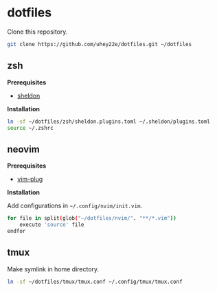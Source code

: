 # dotfiles

Clone this repository.

```sh
git clone https://github.com/uhey22e/dotfiles.git ~/dotfiles
```

## zsh

**Prerequisites**

- [sheldon](https://github.com/rossmacarthur/sheldon)

**Installation**

```sh
ln -sf ~/dotfiles/zsh/sheldon.plugins.toml ~/.sheldon/plugins.toml
source ~/.zshrc
```

## neovim

**Prerequisites**

- [vim-plug](https://github.com/junegunn/vim-plug)

**Installation**

Add configurations in `~/.config/nvim/init.vim`.

```sh
for file in split(glob("~/dotfiles/nvim/". "**/*.vim"))
    execute 'source' file
endfor
```

## tmux

Make symlink in home directory.

```sh
ln -sf ~/dotfiles/tmux/tmux.conf ~/.config/tmux/tmux.conf
```

